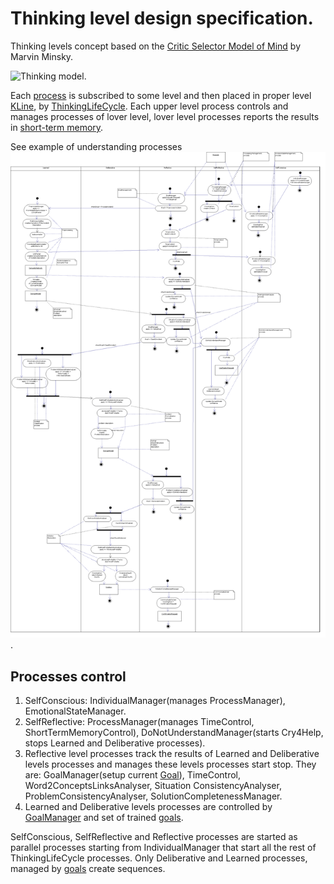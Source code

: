 # Thinking level design specification.

Thinking levels concept based on the [Critic Selector Model of Mind](http://web.media.mit.edu/~minsky/E7/eb7.html#_Toc508708572) by Marvin Minsky.

![Thinking model](http://web.media.mit.edu/~minsky/E7/eb7_files/image003.png).

Each [process](process.md) is subscribed to some level and then placed in proper level [KLine](knowledge.md#KLine), by [ThinkingLifeCycle](thinking-life-cycle.md).
Each upper level process controls and manages processes of lover level, lover level processes reports the results in [short-term memory](memory.md).

See example of understanding processes ![Life cycle activity](https://github.com/development-team/2/raw/master/doc/design-specification/uml/images/LifecycleActivity.png).

## Processes control

 1. SelfConscious: IndividualManager(manages ProcessManager), EmotionalStateManager.
 2. SelfReflective: ProcessManager(manages TimeControl, ShortTermMemoryControl), DoNotUnderstandManager(starts Cry4Help, stops Learned and Deliberative processes).
 3. Reflective level processes track the results of Learned and Deliberative levels processes and manages these levels processes start stop.
 They are: GoalManager(setup current [Goal](goal.md)), TimeControl, Word2ConceptsLinksAnalyser, Situation ConsistencyAnalyser, ProblemConsistencyAnalyser, SolutionCompletenessManager.
 4. Learned and Deliberative levels processes are controlled by [GoalManager](GoalManager.md) and set of trained [goals](goal.md).

 SelfConscious, SelfReflective and Reflective processes are started as parallel processes starting from IndividualManager that start all the rest of ThinkingLifeCycle processes.
 Only Deliberative and Learned processes, managed by [goals](goal.md) create sequences.

